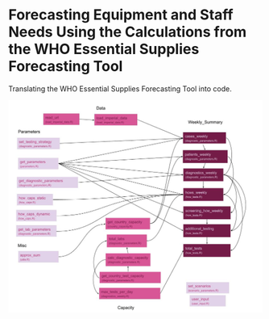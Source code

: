 # Forecasting Equipment and Staff Needs Using the Calculations from the WHO Essential Supplies Forecasting Tool

Translating the WHO Essential Supplies Forecasting Tool into code.

<img src="esft_dependency_diagram.jpg" align="center" style = "border: none; float: center;" width = "900px">
